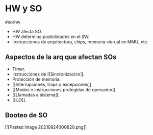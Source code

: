 # HW y SO
#so/hw
- HW afecta SO.
- HW determina posibilidades en el SW.
- Instrucciones de arquitectura, chips, memoria vierual en MMU, etc.
## Aspectos de la arq que afectan SOs
- Timer.
- Instrucciones de [[Sincronizacion]].
- Protección de memoria.
- [[Interrupciones, traps y excepciones]]
- [[Modos e instrucciones protegidas de operacion]].
- [[Llamadas a sistema]].
- [[I_O]].
## Booteo de SO
![[Pasted image 20210924000820.png]]